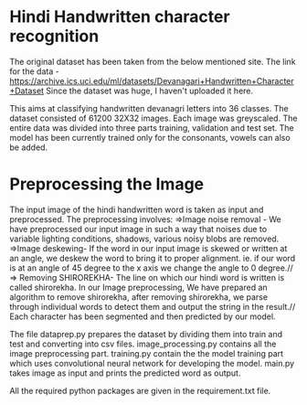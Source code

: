 # Hindi Handwritten character recognition

The original dataset has been taken from the below mentioned site.
The link for the data - https://archive.ics.uci.edu/ml/datasets/Devanagari+Handwritten+Character+Dataset
Since the dataset was huge, I haven't uploaded it here.

This aims at classifying handwritten devanagri letters into 36 classes.
The dataset consisted of 61200 32X32 images. Each image was greyscaled. The entire data was divided into three parts training, validation and test set.
The model has been currently trained only for the consonants, vowels can also be added.

# Preprocessing the Image

The input image of the hindi handwritten word is taken as input and preprocessed.
The preprocessing involves:
 =>Image noise removal - We have preprocessed our input image in such a way that noises due to variable lighting conditions, shadows, various noisy blobs are removed.
 =>Image deskewing- If the word in our input image is skewed or written at an angle, we deskew the word to bring it to proper alignment. ie. if our word is at an angle of 45 degree to the x axis we change the angle to 0 degree.//
 => Removing SHIROREKHA- The line on which our hindi word is written is called shirorekha. In our Image preprocessing, We have prepared an algorithm to remove shirorekha, after removing shirorekha, we parse through individual words to detect them and output the string in the result.//
Each character has been segmented and then predicted by our model.

The file dataprep.py prepares the dataset by dividing them into train and test and converting into csv files.
image_processing.py contains all the image preprocessing part.
training.py contain the the model training part which uses convolutional neural network for developing the model.
main.py takes image as input and prints the predicted word as output.

All the required python packages are given in the requirement.txt file.
